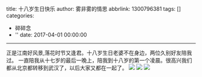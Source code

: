 title: 十八岁生日快乐
author: 雾非雾的情思
abbrlink: 1300796381
tags: []
categories:
  - 碎碎念
  - ''
date: 2017-04-01 00:00:00
---
正是江南好风景,落花时节又逢君。十八岁生日老婆不在身边，两位久别好友陪我过。
一直陪我从十七岁的最后一晚上，陪我到十八岁的第一个凌晨。很高兴我们都从北京都转移到武汉了，以后大家又都在一起了。
![](http://file.mspring.org/images/blog/FhD4JBMeWX7KwFpeiizMSAuNaszs!detail)
![](http://file.mspring.org/images/blog/FlMlhVRhY5KUItkwg4upQjNGE3N7!detail)
![](http://file.mspring.org/images/blog/Fk9mn6hWkGvLh4ESk1Hxv8Pfwj9v!detail)